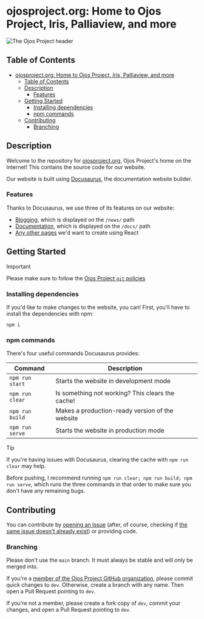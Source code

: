 # ojosproject.org: Home to Ojos Project, Iris, Palliaview, and more

![The Ojos Project header](https://ojosproject.org/images/header.png)

## Table of Contents

- [ojosproject.org: Home to Ojos Project, Iris, Palliaview, and more](#ojosprojectorg-home-to-ojos-project-iris-palliaview-and-more)
  - [Table of Contents](#table-of-contents)
  - [Description](#description)
    - [Features](#features)
  - [Getting Started](#getting-started)
    - [Installing dependencies](#installing-dependencies)
    - [npm commands](#npm-commands)
  - [Contributing](#contributing)
    - [Branching](#branching)

## Description

Welcome to the repository for [ojosproject.org](https://ojosproject.org), Ojos
Project's home on the Internet! This contains the source code for our website.

Our website is built using [Docusaurus](https://docusaurus.io/), the
documentation website builder.

### Features

Thanks to Docusaurus, we use three of its features on our website:

- [Blogging](https://docusaurus.io/docs/blog), which is displayed on the
  `/news/` path
- [Documentation](https://docusaurus.io/docs/docs-introduction), which is
  displayed on the `/docs/` path
- [Any other pages](https://docusaurus.io/docs/creating-pages) we'd want to
  create using React

## Getting Started

> [!IMPORTANT]
> Please make sure to follow the
> [Ojos Project `git` policies](https://ojosproject.org/docs/policies/git/)

### Installing dependencies

If you'd like to make changes to the website, you can! First, you'll have to
install the dependencies with npm:

```shell
npm i
```

### npm commands

There's four useful commands Docusaurus provides:

| Command         | Description                                      |
| --------------- | ------------------------------------------------ |
| `npm run start` | Starts the website in development mode           |
| `npm run clear` | Is something not working? This clears the cache! |
| `npm run build` | Makes a production-ready version of the website  |
| `npm run serve` | Starts the website in production mode            |

> [!TIP]
> If you're having issues with Docusaurus, clearing the cache with
> `npm run clear` may help.

Before pushing, I recommend running
`npm run clear; npm run build; npm run serve`, which runs the three commands in
that order to make sure you don't have any remaining bugs.

## Contributing

You can contribute by
[opening an Issue](https://github.com/ojosproject/website/issues/new/choose)
(after, of course, checking if
[the same issue doesn't already exist](https://github.com/ojosproject/website/issues?q=is%3Aissue))
or providing code.

### Branching

Please don't use the `main` branch. It must always be stable and will only be
merged into.

If you're a
[member of the Ojos Project GitHub organization](https://github.com/orgs/ojosproject/people),
please commit quick changes to `dev`. Otherwise, create a branch with any name.
Then open a Pull Request pointing to `dev`.

If you're not a member, please create a fork copy of `dev`, commit your changes,
and open a Pull Request pointing to `dev`.
